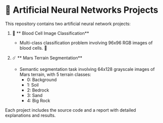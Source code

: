# 🧠 Artificial Neural Networks Projects  

This repository contains two artificial neural network projects:

1. :microscope: ** Blood Cell Image Classification**  
   - Multi-class classification problem involving 96x96 RGB images of blood cells.   :lab_coat: 

2. ☄️ ** Mars Terrain Segmentation**  
   - Semantic segmentation task involving 64x128 grayscale images of Mars terrain, with 5 terrain classes:  
     - 0: Background  
     - 1: Soil  
     - 2: Bedrock  
     - 3: Sand  
     - 4: Big Rock  

Each project includes the source code and a report with detailed explanations and results.
